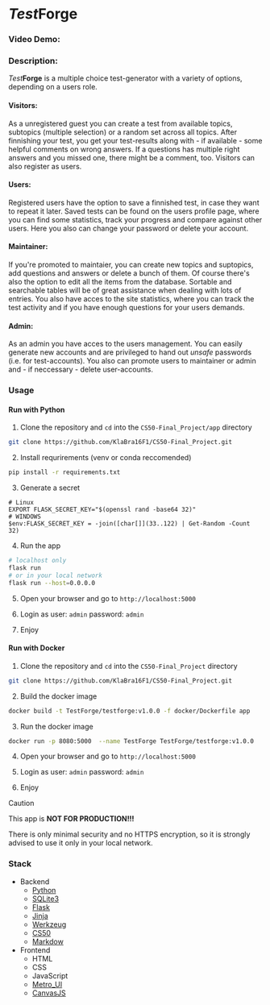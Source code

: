 # _Test_**Forge**
### Video Demo:  <URL HERE>
### Description:
_Test_**Forge** is a multiple choice test-generator with a variety of options, depending on a users role.

#### Visitors:
As a unregistered guest you can create a test from available topics, subtopics (multiple selection) or a random set across all topics. After finnishing your test, you get your test-results along with - if available - some helpful comments on wrong answers. If a questions has multiple right answers and you missed one, there might be a comment, too. Visitors can also register as users.

#### Users:
Registered users have the option to save a finnished test, in case they want to repeat it later. Saved tests can be found on the users profile page, where you can find some statistics, track your progress and compare against other users. Here you also can change your password or delete your account.

#### Maintainer:
If you're promoted to maintaier, you can create new topics and suptopics, add questions and answers or delete a bunch of them. Of course there's also the option to edit all the items from the database. Sortable and searchable tables will be of great assistance when dealing with lots of entries. You also have acces to the site statistics, where you can track the test activity and if you have enough questions for your users demands.

#### Admin:
As an admin you have acces to the users management. You can easily generate new accounts and are privileged to hand out _unsafe_ passwords (i.e. for test-accounts). You also can promote users to maintainer or admin and - if neccessary - delete user-accounts.

### Usage 

#### Run with Python

1. Clone the repository and `cd` into the `CS50-Final_Project/app` directory
```bash
git clone https://github.com/KlaBra16F1/CS50-Final_Project.git
```
2. Install requrirements (venv or conda reccomended)
```bash
pip install -r requirements.txt
```
3. Generate a secret
```
# Linux
EXPORT FLASK_SECRET_KEY="$(openssl rand -base64 32)"
# WINDOWS
$env:FLASK_SECRET_KEY = -join([char[]](33..122) | Get-Random -Count 32)
```
4. Run the app
```bash
# localhost only
flask run
# or in your local network
flask run --host=0.0.0.0
```
5. Open your browser and go to `http://localhost:5000`

6. Login as user: `admin` password: `admin`

7. Enjoy

#### Run with Docker

1. Clone the repository and `cd` into the `CS50-Final_Project` directory
```bash
git clone https://github.com/KlaBra16F1/CS50-Final_Project.git
```
2. Build the docker image
```bash
docker build -t TestForge/testforge:v1.0.0 -f docker/Dockerfile app
```
3. Run the docker image
```bash
docker run -p 8080:5000  --name TestForge TestForge/testforge:v1.0.0
```
4. Open your browser and go to `http://localhost:5000`

5. Login as user: `admin` password: `admin`

6. Enjoy

> [!CAUTION]
> This app is **NOT FOR PRODUCTION!!!**
>
> There is only minimal security and no HTTPS encryption, so it is strongly advised to use it only in your local network.

### Stack
- Backend
  - [Python](https://www.python.org)
  - [SQLite3](https://sqlite.org)
  - [Flask](https://github.com/pallets/flask)
  - [Jinja](https://github.com/pallets/jinja)
  - [Werkzeug](https://github.com/pallets/werkzeug/)
  - [CS50](https://github.com/cs50/python-cs50)
  - [Markdow](https://github.com/Python-Markdown/markdown)
- Frontend
  - HTML
  - CSS
  - JavaScript
  - [Metro_UI](https://github.com/olton/metroui)
  - [CanvasJS](https://canvasjs.com)



